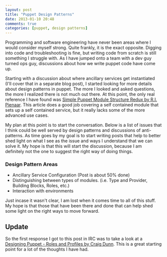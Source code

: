 ```yaml
---
layout: post
title: "Puppet Design Patterns"
date: 2013-01-10 20:48
comments: true
categories: [puppet, design patterns]
---
```

Programming and software engineering have never been areas where I would consider myself strong. Quite frankly, it is the exact opposite. Digging into code and troubleshooting is fine, but writing code from scratch is still something I struggle with. As I have jumped onto a team with a dev guy turned ops guy, discussions about how we write puppet code have come up. 

Starting with a discussion about where ancillary services get instantiated (I'll cover that in a separate blog post), I started looking for more details about design patterns in puppet. The more I looked and asked questions, the more I realized there is not much out there. At this point, the only real reference I have found was [Simple Puppet Module Structure Redux by R.I. Pienaar](http://www.devco.net/archives/2012/12/13/simple-puppet-module-structure-redux.php). This article does a good job covering a self contained module that sets up a self contained service, but it really lacks some of the more advanced use cases.

My plan at this point is to start the conversation. Below is a list of issues that I think could be well served by design patterns and discussions of anti-patterns. As time goes by my goal is to start writing posts that help to better shed light on what I see as the issue and ways I understand that we can solve it. My hope is that this will start the discussion, because I am definitely not the one to suggest the right way of doing things.

### Design Pattern Areas

* Ancillary Service Configuration (Post is about 50% done)
* Distinguishing between types of modules. (i.e. Type and Provider, Building Blocks, Roles, etc.)
* Interaction with environments

Just incase it wasn't clear, I am lost when it comes time to all of this stuff. My hope is that those that have been there and done that can help shed some light on the right ways to move forward.

## Update

So the first response I got to this post in IRC was to take a look at a [Designing Puppet - Roles and Profiles by Craig Dunn](http://www.craigdunn.org/2012/05/239/). This is a great starting point for a lot of the thoughts I have had.